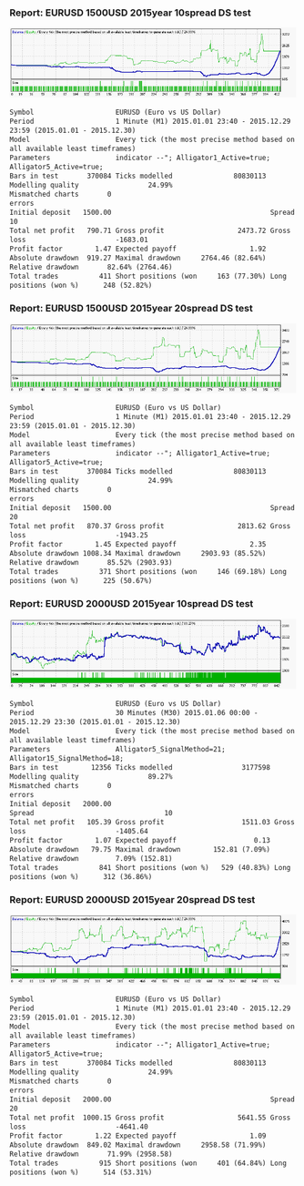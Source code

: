 
### Report: EURUSD 1500USD 2015year 10spread DS test

![EURUSD 1500USD 2015year 10spread DS test.txt](./EURUSD-1500USD-2015year-10spread-DS-test.gif)

    Symbol                    EURUSD (Euro vs US Dollar)
    Period                    1 Minute (M1) 2015.01.01 23:40 - 2015.12.29 23:59 (2015.01.01 - 2015.12.30)
    Model                     Every tick (the most precise method based on all available least timeframes)
    Parameters                indicator --"; Alligator1_Active=true; Alligator5_Active=true;
    Bars in test       370084 Ticks modelled               80830113 Modelling quality                 24.99%
    Mismatched charts       0
    errors
    Initial deposit   1500.00                                       Spread                                10
    Total net profit   790.71 Gross profit                  2473.72 Gross loss                      -1683.01
    Profit factor        1.47 Expected payoff                  1.92
    Absolute drawdown  919.27 Maximal drawdown     2764.46 (82.64%) Relative drawdown       82.64% (2764.46)
    Total trades          411 Short positions (won     163 (77.30%) Long positions (won %)      248 (52.82%)

### Report: EURUSD 1500USD 2015year 20spread DS test

![EURUSD 1500USD 2015year 20spread DS test.txt](./EURUSD-1500USD-2015year-20spread-DS-test.gif)

    Symbol                    EURUSD (Euro vs US Dollar)
    Period                    1 Minute (M1) 2015.01.01 23:40 - 2015.12.29 23:59 (2015.01.01 - 2015.12.30)
    Model                     Every tick (the most precise method based on all available least timeframes)
    Parameters                indicator --"; Alligator1_Active=true; Alligator5_Active=true;
    Bars in test       370084 Ticks modelled               80830113 Modelling quality                 24.99%
    Mismatched charts       0
    errors
    Initial deposit   1500.00                                       Spread                                20
    Total net profit   870.37 Gross profit                  2813.62 Gross loss                      -1943.25
    Profit factor        1.45 Expected payoff                  2.35
    Absolute drawdown 1008.34 Maximal drawdown     2903.93 (85.52%) Relative drawdown       85.52% (2903.93)
    Total trades          371 Short positions (won     146 (69.18%) Long positions (won %)      225 (50.67%)

### Report: EURUSD 2000USD 2015year 10spread DS test

![EURUSD 2000USD 2015year 10spread DS test.txt](./EURUSD-2000USD-2015year-10spread-DS-test.gif)

    Symbol                    EURUSD (Euro vs US Dollar)
    Period                    30 Minutes (M30) 2015.01.06 00:00 - 2015.12.29 23:30 (2015.01.01 - 2015.12.30)
    Model                     Every tick (the most precise method based on all available least timeframes)
    Parameters                Alligator5_SignalMethod=21; Alligator15_SignalMethod=18;
    Bars in test        12356 Ticks modelled                 3177598 Modelling quality                 89.27%
    Mismatched charts       0
    errors
    Initial deposit   2000.00                                        Spread                                10
    Total net profit   105.39 Gross profit                   1511.03 Gross loss                      -1405.64
    Profit factor        1.07 Expected payoff                   0.13
    Absolute drawdown   79.75 Maximal drawdown        152.81 (7.09%) Relative drawdown         7.09% (152.81)
    Total trades          841 Short positions (won %)   529 (40.83%) Long positions (won %)      312 (36.86%)

### Report: EURUSD 2000USD 2015year 20spread DS test

![EURUSD 2000USD 2015year 20spread DS test.txt](./EURUSD-2000USD-2015year-20spread-DS-test.gif)

    Symbol                    EURUSD (Euro vs US Dollar)
    Period                    1 Minute (M1) 2015.01.01 23:40 - 2015.12.29 23:59 (2015.01.01 - 2015.12.30)
    Model                     Every tick (the most precise method based on all available least timeframes)
    Parameters                indicator --"; Alligator1_Active=true; Alligator5_Active=true;
    Bars in test       370084 Ticks modelled               80830113 Modelling quality                 24.99%
    Mismatched charts       0
    errors
    Initial deposit   2000.00                                       Spread                                20
    Total net profit  1000.15 Gross profit                  5641.55 Gross loss                      -4641.40
    Profit factor        1.22 Expected payoff                  1.09
    Absolute drawdown  849.02 Maximal drawdown     2958.58 (71.99%) Relative drawdown       71.99% (2958.58)
    Total trades          915 Short positions (won     401 (64.84%) Long positions (won %)      514 (53.31%)
